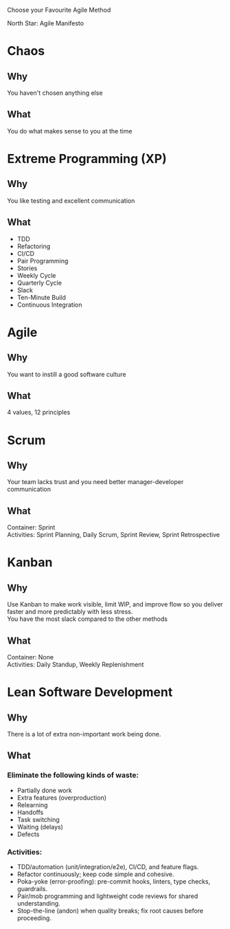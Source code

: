 ﻿Choose your Favourite Agile Method

North Star: Agile Manifesto 
# Chaos
## Why
You haven't chosen anything else
## What
You do what makes sense to you at the time

# Extreme Programming (XP)
## Why
You like testing and excellent communication
## What
* TDD  
* Refactoring  
* CI/CD  
* Pair Programming  
* Stories  
* Weekly Cycle  
* Quarterly Cycle  
* Slack  
* Ten-Minute Build  
* Continuous Integration

# Agile
## Why
You want to instill a good software culture  
## What
4 values, 12 principles

# Scrum
## Why
Your team lacks trust and you need better manager-developer communication
## What
Container: Sprint  
Activities: Sprint Planning, Daily Scrum, Sprint Review, Sprint Retrospective

# Kanban
## Why
Use Kanban to make work visible, limit WIP, and improve flow so you deliver faster and more predictably with less stress.  
You have the most slack compared to the other methods
## What
Container: None  
Activities: Daily Standup, Weekly Replenishment

# Lean Software Development
## Why
There is a lot of extra non-important work being done.
## What
### Eliminate the following kinds of waste:  
* Partially done work   
* Extra features (overproduction)  
* Relearning  
* Handoffs  
* Task switching  
* Waiting (delays)  
* Defects
### Activities:  
* TDD/automation (unit/integration/e2e), CI/CD, and feature flags.  
* Refactor continuously; keep code simple and cohesive.  
* Poka-yoke (error-proofing): pre-commit hooks, linters, type checks, guardrails.  
* Pair/mob programming and lightweight code reviews for shared understanding.  
* Stop-the-line (andon) when quality breaks; fix root causes before proceeding.  